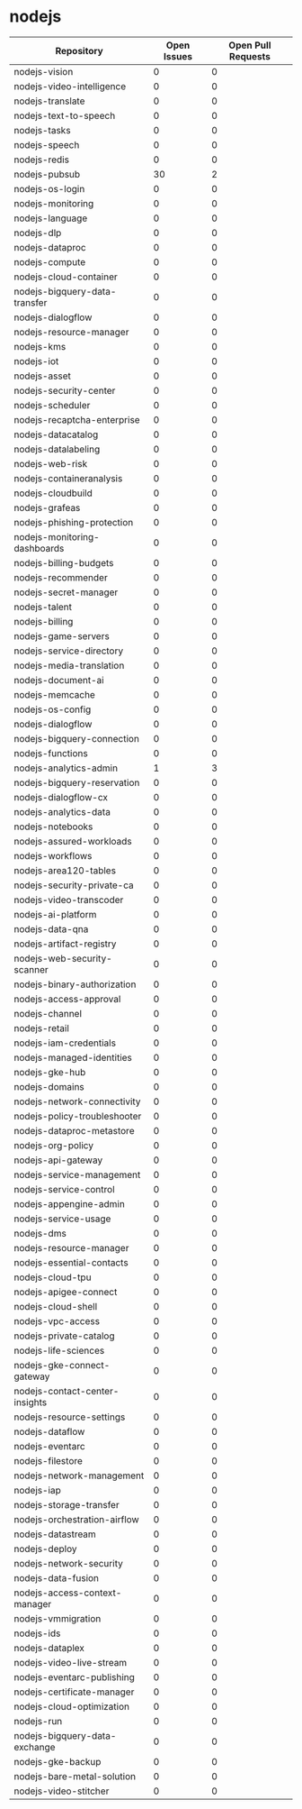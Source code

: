 # nodejs
| Repository | Open Issues | Open Pull Requests |
|------------|-------------|--------------------|
| nodejs-vision | 0 | 0 |
| nodejs-video-intelligence | 0 | 0 |
| nodejs-translate | 0 | 0 |
| nodejs-text-to-speech | 0 | 0 |
| nodejs-tasks | 0 | 0 |
| nodejs-speech | 0 | 0 |
| nodejs-redis | 0 | 0 |
| nodejs-pubsub | 30 | 2 |
| nodejs-os-login | 0 | 0 |
| nodejs-monitoring | 0 | 0 |
| nodejs-language | 0 | 0 |
| nodejs-dlp | 0 | 0 |
| nodejs-dataproc | 0 | 0 |
| nodejs-compute | 0 | 0 |
| nodejs-cloud-container | 0 | 0 |
| nodejs-bigquery-data-transfer | 0 | 0 |
| nodejs-dialogflow | 0 | 0 |
| nodejs-resource-manager | 0 | 0 |
| nodejs-kms | 0 | 0 |
| nodejs-iot | 0 | 0 |
| nodejs-asset | 0 | 0 |
| nodejs-security-center | 0 | 0 |
| nodejs-scheduler | 0 | 0 |
| nodejs-recaptcha-enterprise | 0 | 0 |
| nodejs-datacatalog | 0 | 0 |
| nodejs-datalabeling | 0 | 0 |
| nodejs-web-risk | 0 | 0 |
| nodejs-containeranalysis | 0 | 0 |
| nodejs-cloudbuild | 0 | 0 |
| nodejs-grafeas | 0 | 0 |
| nodejs-phishing-protection | 0 | 0 |
| nodejs-monitoring-dashboards | 0 | 0 |
| nodejs-billing-budgets | 0 | 0 |
| nodejs-recommender | 0 | 0 |
| nodejs-secret-manager | 0 | 0 |
| nodejs-talent | 0 | 0 |
| nodejs-billing | 0 | 0 |
| nodejs-game-servers | 0 | 0 |
| nodejs-service-directory | 0 | 0 |
| nodejs-media-translation | 0 | 0 |
| nodejs-document-ai | 0 | 0 |
| nodejs-memcache | 0 | 0 |
| nodejs-os-config | 0 | 0 |
| nodejs-dialogflow | 0 | 0 |
| nodejs-bigquery-connection | 0 | 0 |
| nodejs-functions | 0 | 0 |
| nodejs-analytics-admin | 1 | 3 |
| nodejs-bigquery-reservation | 0 | 0 |
| nodejs-dialogflow-cx | 0 | 0 |
| nodejs-analytics-data | 0 | 0 |
| nodejs-notebooks | 0 | 0 |
| nodejs-assured-workloads | 0 | 0 |
| nodejs-workflows | 0 | 0 |
| nodejs-area120-tables | 0 | 0 |
| nodejs-security-private-ca | 0 | 0 |
| nodejs-video-transcoder | 0 | 0 |
| nodejs-ai-platform | 0 | 0 |
| nodejs-data-qna | 0 | 0 |
| nodejs-artifact-registry | 0 | 0 |
| nodejs-web-security-scanner | 0 | 0 |
| nodejs-binary-authorization | 0 | 0 |
| nodejs-access-approval | 0 | 0 |
| nodejs-channel | 0 | 0 |
| nodejs-retail | 0 | 0 |
| nodejs-iam-credentials | 0 | 0 |
| nodejs-managed-identities | 0 | 0 |
| nodejs-gke-hub | 0 | 0 |
| nodejs-domains | 0 | 0 |
| nodejs-network-connectivity | 0 | 0 |
| nodejs-policy-troubleshooter | 0 | 0 |
| nodejs-dataproc-metastore | 0 | 0 |
| nodejs-org-policy | 0 | 0 |
| nodejs-api-gateway | 0 | 0 |
| nodejs-service-management | 0 | 0 |
| nodejs-service-control | 0 | 0 |
| nodejs-appengine-admin | 0 | 0 |
| nodejs-service-usage | 0 | 0 |
| nodejs-dms | 0 | 0 |
| nodejs-resource-manager | 0 | 0 |
| nodejs-essential-contacts | 0 | 0 |
| nodejs-cloud-tpu | 0 | 0 |
| nodejs-apigee-connect | 0 | 0 |
| nodejs-cloud-shell | 0 | 0 |
| nodejs-vpc-access | 0 | 0 |
| nodejs-private-catalog | 0 | 0 |
| nodejs-life-sciences | 0 | 0 |
| nodejs-gke-connect-gateway | 0 | 0 |
| nodejs-contact-center-insights | 0 | 0 |
| nodejs-resource-settings | 0 | 0 |
| nodejs-dataflow | 0 | 0 |
| nodejs-eventarc | 0 | 0 |
| nodejs-filestore | 0 | 0 |
| nodejs-network-management | 0 | 0 |
| nodejs-iap | 0 | 0 |
| nodejs-storage-transfer | 0 | 0 |
| nodejs-orchestration-airflow | 0 | 0 |
| nodejs-datastream | 0 | 0 |
| nodejs-deploy | 0 | 0 |
| nodejs-network-security | 0 | 0 |
| nodejs-data-fusion | 0 | 0 |
| nodejs-access-context-manager | 0 | 0 |
| nodejs-vmmigration | 0 | 0 |
| nodejs-ids | 0 | 0 |
| nodejs-dataplex | 0 | 0 |
| nodejs-video-live-stream | 0 | 0 |
| nodejs-eventarc-publishing | 0 | 0 |
| nodejs-certificate-manager | 0 | 0 |
| nodejs-cloud-optimization | 0 | 0 |
| nodejs-run | 0 | 0 |
| nodejs-bigquery-data-exchange | 0 | 0 |
| nodejs-gke-backup | 0 | 0 |
| nodejs-bare-metal-solution | 0 | 0 |
| nodejs-video-stitcher | 0 | 0 |
